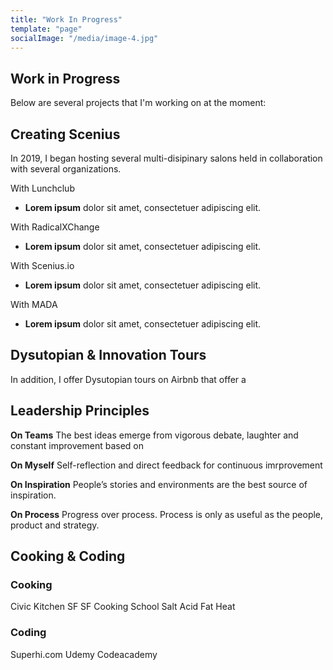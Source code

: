 ```yaml
---
title: "Work In Progress"
template: "page"
socialImage: "/media/image-4.jpg"
---
```


## Work in Progress

Below are several projects that I'm working on at the moment:

## Creating Scenius
In 2019, I began hosting several multi-disipinary salons held in collaboration with several organizations. 

With Lunchclub
+ **Lorem ipsum** dolor sit amet, consectetuer adipiscing elit.

With RadicalXChange
+ **Lorem ipsum** dolor sit amet, consectetuer adipiscing elit.

With Scenius.io
+ **Lorem ipsum** dolor sit amet, consectetuer adipiscing elit.

With MADA
+ **Lorem ipsum** dolor sit amet, consectetuer adipiscing elit.

## Dysutopian & Innovation Tours
In addition, I offer Dysutopian tours on Airbnb that offer a 

## Leadership Principles

**On Teams**
The best ideas emerge from vigorous debate, laughter and constant improvement based on 

**On Myself**
Self-reflection and direct feedback for continuous imrprovement

**On Inspiration**
People’s stories and environments are the best source of inspiration.

**On Process**
Progress over process. Process is only as useful as the people, product and strategy.

## Cooking & Coding

### Cooking
Civic Kitchen SF 
SF Cooking School
Salt Acid Fat Heat

### Coding
Superhi.com
Udemy
Codeacademy

